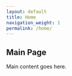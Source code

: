 ```yaml
---
layout: default
title: Home
navigation_weight: 1
permalink: /home/
---
```

<!--must make sure contents here match index-->
<h2>Main Page</h2>

Main content goes here.